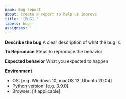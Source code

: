 ```yaml
---
name: Bug report
about: Create a report to help us improve
title: '[BUG] '
labels: bug
assignees: ''
---
```


**Describe the bug**
A clear description of what the bug is.

**To Reproduce**
Steps to reproduce the behavior

**Expected behavior**
What you expected to happen

**Environment**
- OS: [e.g. Windows 10, macOS 12, Ubuntu 20.04]
- Python version: [e.g. 3.9.0]
- Browser: [if applicable]